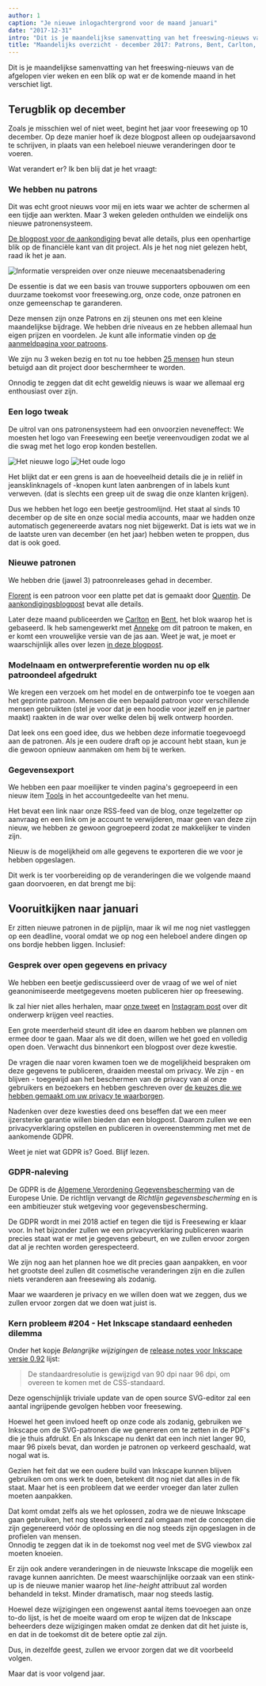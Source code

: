 ```yaml
---
author: 1
caption: "Je nieuwe inlogachtergrond voor de maand januari"
date: "2017-12-31"
intro: "Dit is je maandelijkse samenvatting van het freeswing-nieuws van de afgelopen vier weken en een blik op wat er de komende maand in het verschiet ligt."
title: "Maandelijks overzicht - december 2017: Patrons, Bent, Carlton, Florent en de dreigende Inkscape-kwestie"
---
```


Dit is je maandelijkse samenvatting van het freeswing-nieuws van de afgelopen vier weken en een blik op wat er de komende maand in het verschiet ligt.

## Terugblik op december
Zoals je misschien wel of niet weet, begint het jaar voor freesewing op 10 december. Op deze manier hoef ik deze blogpost alleen op oudejaarsavond te schrijven, in plaats van een heleboel nieuwe veranderingen door te voeren.

Wat verandert er? Ik ben blij dat je het vraagt:

### We hebben nu patrons

Dit was echt groot nieuws voor mij en iets waar we achter de schermen al een tijdje aan werkten. Maar 3 weken geleden onthulden we eindelijk ons nieuwe patronensysteem.

[De blogpost voor de aankondiging](/blog/calling-all-patrons/) bevat alle details, plus een openhartige blik op de financiële kant van dit project. Als je het nog niet gelezen hebt, raad ik het je aan.

![Informatie verspreiden over onze nieuwe mecenaatsbenadering](https://posts.freesewing.org/uploads/patrons_ig_bad479bb83.png)


De essentie is dat we een basis van trouwe supporters opbouwen om een duurzame toekomst voor freesewing.org, onze code, onze patronen en onze gemeenschap te garanderen.

Deze mensen zijn onze Patrons en zij steunen ons met een kleine maandelijkse bijdrage. We hebben drie niveaus en ze hebben allemaal hun eigen prijzen en voordelen. Je kunt alle informatie vinden op [de aanmeldpagina voor patroons](/patrons/join).

We zijn nu 3 weken bezig en tot nu toe hebben [25 mensen](/patrons) hun steun betuigd aan dit project door beschermheer te worden.

Onnodig te zeggen dat dit echt geweldig nieuws is waar we allemaal erg enthousiast over zijn.


### Een logo tweak

De uitrol van ons patronensysteem had een onvoorzien neveneffect: We moesten het logo van Freesewing een beetje vereenvoudigen zodat we al die swag met het logo erop konden bestellen.

![Het nieuwe logo](https://posts.freesewing.org/uploads/logo_cb4d9e16ca.svg) ![Het oude logo](https://posts.freesewing.org/uploads/old_logo_flag_cbfc5a5ff1.png)

Het blijkt dat er een grens is aan de hoeveelheid details die je in reliëf in jeansklinknagels of -knopen kunt laten aanbrengen of in labels kunt verweven. (dat is slechts een greep uit de swag die onze klanten krijgen).

Dus we hebben het logo een beetje gestroomlijnd. Het staat al sinds 10 december op de site en onze social media accounts, maar we hadden onze automatisch gegenereerde avatars nog niet bijgewerkt. Dat is iets wat we in de laatste uren van december (en het jaar) hebben weten te proppen, dus dat is ook goed.

### Nieuwe patronen

We hebben drie (jawel 3) patroonreleases gehad in december.

[Florent](/patterns/florent) is een patroon voor een platte pet dat is gemaakt door [Quentin](/users/ptzcb). De [aankondigingsblogpost](/blog/florent-flat-cap-beta/) bevat alle details.

Later deze maand publiceerden we [Carlton](/patterns/carlton) en [Bent](/patterns/bent), het blok waarop het is gebaseerd. Ik heb samengewerkt met [Anneke](/showcase/maker/annekecaramin) om dit patroon te maken, en er komt een vrouwelijke versie van de jas aan. Weet je wat, je moet er waarschijnlijk alles over lezen [in deze blogpost](/announcing-carlton-and-bent/).

### Modelnaam en ontwerpreferentie worden nu op elk patroondeel afgedrukt

We kregen een verzoek om het model en de ontwerpinfo toe te voegen aan het geprinte patroon. Mensen die een bepaald patroon voor verschillende mensen gebruikten (stel je voor dat je een hoodie voor jezelf en je partner maakt) raakten in de war over welke delen bij welk ontwerp hoorden.

Dat leek ons een goed idee, dus we hebben deze informatie toegevoegd aan de patronen. Als je een oudere draft op je account hebt staan, kun je die gewoon opnieuw aanmaken om hem bij te werken.

### Gegevensexport

We hebben een paar moeilijker te vinden pagina's gegroepeerd in een nieuw item [Tools](/tools/) in het accountgedeelte van het menu.

Het bevat een link naar onze RSS-feed van de blog, onze tegelzetter op aanvraag en een link om je account te verwijderen, maar geen van deze zijn nieuw, we hebben ze gewoon gegroepeerd zodat ze makkelijker te vinden zijn.

Nieuw is de mogelijkheid om alle gegevens te exporteren die we voor je hebben opgeslagen.

Dit werk is ter voorbereiding op de veranderingen die we volgende maand gaan doorvoeren, en dat brengt me bij:

## Vooruitkijken naar januari

Er zitten nieuwe patronen in de pijplijn, maar ik wil me nog niet vastleggen op een deadline, vooral omdat we op nog een heleboel andere dingen op ons bordje hebben liggen. Inclusief:

### Gesprek over open gegevens en privacy

We hebben een beetje gediscussieerd over de vraag of we wel of niet geanonimiseerde meetgegevens moeten publiceren hier op freesewing.

Ik zal hier niet alles herhalen, maar [onze tweet](https://twitter.com/j__st/status/941586171158777856) en [Instagram post](https://www.instagram.com/p/Bct2jUEnuS9/) over dit onderwerp krijgen veel reacties.

Een grote meerderheid steunt dit idee en daarom hebben we plannen om ermee door te gaan. Maar als we dit doen, willen we het goed en volledig open doen. Verwacht dus binnenkort een blogpost over deze kwestie.

De vragen die naar voren kwamen toen we de mogelijkheid bespraken om deze gegevens te publiceren, draaiden meestal om privacy. We zijn - en blijven - toegewijd aan het beschermen van de privacy van al onze gebruikers en bezoekers en hebben geschreven over [de keuzes die we hebben gemaakt om uw privacy te waarborgen](/blog/privacy-choices/).

Nadenken over deze kwesties deed ons beseffen dat we een meer ijzersterke garantie willen bieden dan een blogpost. Daarom zullen we een privacyverklaring opstellen en publiceren in overeenstemming met met de aankomende GDPR.

Weet je niet wat GDPR is? Goed. Blijf lezen.

### GDPR-naleving

De GDPR is de [Algemene Verordening Gegevensbescherming](https://en.wikipedia.org/wiki/General_Data_Protection_Regulation) van de Europese Unie.  De richtlijn vervangt de *Richtlijn gegevensbescherming* en is een ambitieuzer stuk wetgeving voor gegevensbescherming.

De GDPR wordt in mei 2018 actief en tegen die tijd is Freesewing er klaar voor. In het bijzonder zullen we een privacyverklaring publiceren waarin precies staat wat er met je gegevens gebeurt, en we zullen ervoor zorgen dat al je rechten worden gerespecteerd.

We zijn nog aan het plannen hoe we dit precies gaan aanpakken, en voor het grootste deel zullen dit cosmetische veranderingen zijn en die zullen niets veranderen aan freesewing als zodanig.

Maar we waarderen je privacy en we willen doen wat we zeggen, dus we zullen ervoor zorgen dat we doen wat juist is.

### Kern probleem #204 - Het Inkscape standaard eenheden dilemma

Onder het kopje *Belangrijke wijzigingen* de [release notes voor Inkscape versie 0.92](http://wiki.inkscape.org/wiki/index.php/Release_notes/0.92#Important_changes) lijst:

> De standaardresolutie is gewijzigd van 90 dpi naar 96 dpi, om overeen te komen met de CSS-standaard.

Deze ogenschijnlijk triviale update van de open source SVG-editor zal een aantal ingrijpende gevolgen hebben voor freesewing.

Hoewel het geen invloed heeft op onze code als zodanig, gebruiken we Inkscape om de SVG-patronen die we genereren om te zetten in de PDF's die je thuis afdrukt. En als Inkscape nu denkt dat een inch niet langer 90, maar 96 pixels bevat, dan worden je patronen op verkeerd geschaald, wat nogal wat is.

Gezien het feit dat we een oudere build van Inkscape kunnen blijven gebruiken om ons werk te doen, betekent dit nog niet dat alles in de fik staat. Maar het is een probleem dat we eerder vroeger dan later zullen moeten aanpakken.

Dat komt omdat zelfs als we het oplossen, zodra we de nieuwe Inkscape gaan gebruiken, het nog steeds verkeerd zal omgaan met de concepten die zijn gegenereerd vóór de oplossing en die nog steeds zijn opgeslagen in de profielen van mensen.   
Onnodig te zeggen dat ik in de toekomst nog veel met de SVG viewbox zal moeten knoeien.

Er zijn ook andere veranderingen in de nieuwste Inkscape die mogelijk een ravage kunnen aanrichten. De meest waarschijnlijke oorzaak van een stink-up is de nieuwe manier waarop het *line-height* attribuut zal worden behandeld in tekst. Minder dramatisch, maar nog steeds lastig.

Hoewel deze wijzigingen een ongewenst aantal items toevoegen aan onze to-do lijst, is het de moeite waard om erop te wijzen dat de Inkscape beheerders deze wijzigingen maken omdat ze denken dat dit het juiste is, en dat in de toekomst dit de betere optie zal zijn.

Dus, in dezelfde geest, zullen we ervoor zorgen dat we dit voorbeeld volgen.

Maar dat is voor volgend jaar.

